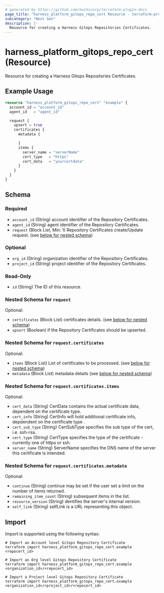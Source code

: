 ```yaml
---
# generated by https://github.com/hashicorp/terraform-plugin-docs
page_title: "harness_platform_gitops_repo_cert Resource - terraform-provider-harness"
subcategory: "Next Gen"
description: |-
  Resource for creating a Harness Gitops Repositories Certificates.
---
```


# harness_platform_gitops_repo_cert (Resource)

Resource for creating a Harness Gitops Repositories Certificates.

## Example Usage

```terraform
resource "harness_platform_gitops_repo_cert" "example" {
  account_id = "account_id"
  agent_id   = "agent_id"

  request {
    upsert = true
    certificates {
      metadata {

      }
      items {
        server_name = "serverName"
        cert_type   = "https"
        cert_data   = "yourcertdata"
      }
    }
  }
}
```

<!-- schema generated by tfplugindocs -->
## Schema

### Required

- `account_id` (String) account identifier of the Repository Certificates.
- `agent_id` (String) agent identifier of the Repository Certificates.
- `request` (Block List, Min: 1) Repository Certificates create/Update request. (see [below for nested schema](#nestedblock--request))

### Optional

- `org_id` (String) organization identifier of the Repository Certificates.
- `project_id` (String) project identifier of the Repository Certificates.

### Read-Only

- `id` (String) The ID of this resource.

<a id="nestedblock--request"></a>
### Nested Schema for `request`

Optional:

- `certificates` (Block List) certificates details. (see [below for nested schema](#nestedblock--request--certificates))
- `upsert` (Boolean) if the Repository Certificates should be upserted.

<a id="nestedblock--request--certificates"></a>
### Nested Schema for `request.certificates`

Optional:

- `items` (Block List) List of certificates to be processed. (see [below for nested schema](#nestedblock--request--certificates--items))
- `metadata` (Block List) metadata details (see [below for nested schema](#nestedblock--request--certificates--metadata))

<a id="nestedblock--request--certificates--items"></a>
### Nested Schema for `request.certificates.items`

Optional:

- `cert_data` (String) CertData contains the actual certificate data, dependent on the certificate type.
- `cert_info` (String) CertInfo will hold additional certificate info, depdendent on the certificate type .
- `cert_sub_type` (String) CertSubType specifies the sub type of the cert, i.e. ssh-rsa.
- `cert_type` (String) CertType specifies the type of the certificate - currently one of https or ssh.
- `server_name` (String) ServerName specifies the DNS name of the server this certificate is intended.


<a id="nestedblock--request--certificates--metadata"></a>
### Nested Schema for `request.certificates.metadata`

Optional:

- `continue` (String) continue may be set if the user set a limit on the number of items returned.
- `remaining_item_count` (String) subsequent items in the list.
- `resource_version` (String) dentifies the server's internal version.
- `self_link` (String) selfLink is a URL representing this object.

## Import

Import is supported using the following syntax:

```shell
# Import an Account level Gitops Repository Certificate
terraform import harness_platform_gitops_repo_cert.example <repocert_id>

# Import an Org level Gitops Repository Certificate
terraform import harness_platform_gitops_repo_cert.example <organization_id>/<repocert_id>

# Import a Project level Gitops Repository Certificate
terraform import harness_platform_gitops_repo_cert.example <organization_id>/<project_id>/<repocert_id>
```
